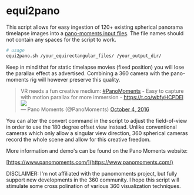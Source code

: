 # equi2pano

This script allows for easy ingestion of 120+ existing spherical panorama timelapse images into a [pano-moments input files](https://www.panomoments.com/). The file names should not contain any spaces for the script to work.

```bash
# usage
equi2pano.sh /your_equirectangular_files/ /your_output_dir/
```

Keep in mind that for static timelapse movies (fixed position) you will lose the parallax effect as advertised. Combining a 360 camera with the pano-moments rig will however preserve this quality.

<blockquote class="twitter-tweet" data-lang="en"><p lang="en" dir="ltr">VR needs a fun creative medium: 
<a href="https://twitter.com/hashtag/PanoMoments?src=hash">#PanoMoments</a> - Easy to capture with motion parallax for more immersion - <a href="https://t.co/wbfyHCPDEl">https://t.co/wbfyHCPDEl</a>
<br>
<img src="https://files.panomoments.com/media/RotatingSquare.gif"></src>
<br>
&mdash; Pano Moments (@PanoMoments)
<a href="https://twitter.com/PanoMoments/status/783300151750303744">October 4, 2016</a>
</blockquote>

You can alter the convert command in the script to adjust the field-of-view in order to use the 180 degree offset view instead. Unlike conventional cameras which only allow a singular view direction, 360 spherical cameras record the whole scene and allow for this creative freedom.

More information and demo's can be found on the Pano Moments website:

[https://www.panomoments.com/](https://www.panomoments.com/)

DISCLAIMER: I'm not affiliated with the panomoments project, but fully support new developments in the 360 community. I hope this script will stimulate some cross polination of various 360 visualization techniques.
